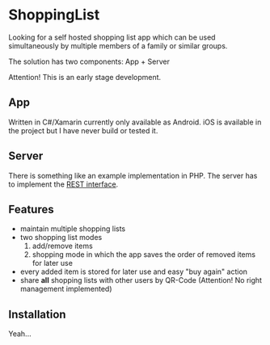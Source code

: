 # ShoppingList
Looking for a self hosted shopping list app which can be used simultaneously by multiple members of a family or similar groups.

The solution has two components: App + Server

Attention! This is an early stage development.

## App
Written in C#/Xamarin currently only available as Android. iOS is available in the project but I have never build or tested it.

## Server
There is something like an example implementation in PHP. The server has to implement the [REST interface](../master/ShoppingListApp/ShoppingListApp/Services/REST/openapi.yaml).

## Features
* maintain multiple shopping lists
* two shopping list modes
  1. add/remove items
  2. shopping mode in which the app saves the order of removed items for later use
* every added item is stored for later use and easy "buy again" action
* share **all** shopping lists with other users by QR-Code (Attention! No right management implemented)

## Installation
Yeah...
